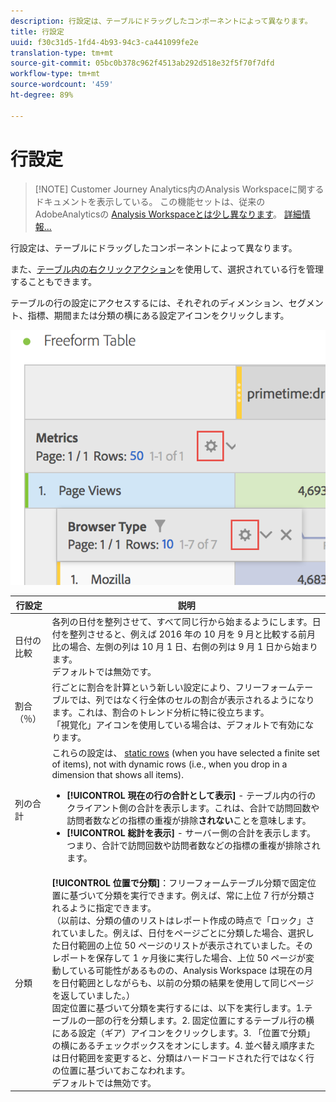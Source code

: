 ```yaml
---
description: 行設定は、テーブルにドラッグしたコンポーネントによって異なります。
title: 行設定
uuid: f30c31d5-1fd4-4b93-94c3-ca441099fe2e
translation-type: tm+mt
source-git-commit: 05bc0b378c962f4513ab292d518e32f5f70f7dfd
workflow-type: tm+mt
source-wordcount: '459'
ht-degree: 89%

---
```



# 行設定

>[!NOTE] Customer Journey Analytics内のAnalysis Workspaceに関するドキュメントを表示している。 この機能セットは、従来のAdobeAnalyticsの [Analysis Workspaceとは少し異なります](https://docs.adobe.com/content/help/ja-JP/analytics/analyze/analysis-workspace/home.html)。 [詳細情報...](/help/getting-started/cja-aa.md)

行設定は、テーブルにドラッグしたコンポーネントによって異なります。

また、[テーブル内の右クリックアクション](/help/analysis-workspace/visualizations/freeform-table.md)を使用して、選択されている行を管理することもできます。

テーブルの行の設定にアクセスするには、それぞれのディメンション、セグメント、指標、期間または分類の横にある設定アイコンをクリックします。

![](assets/row-settings.png)

| 行設定 | 説明 |
|--- |--- |
| 日付の比較 | 各列の日付を整列させて、すべて同じ行から始まるようにします。日付を整列させると、例えば 2016 年の 10 月を 9 月と比較する前月比の場合、左側の列は 10 月 1 日、右側の列は 9 月 1 日から始まります。<br>デフォルトでは無効です。 |
| 割合（％） | 行ごとに割合を計算という新しい設定により、フリーフォームテーブルでは、列ではなく行全体のセルの割合が表示されるようになります。これは、割合のトレンド分析に特に役立ちます。<br>「視覚化」アイコンを使用している場合は、デフォルトで有効になります。 |
| 列の合計 | これらの設定は、 [static rows](/help/analysis-workspace/build-workspace-project/column-row-settings/manual-vs-dynamic-rows.md) (when you have selected a finite set of items), not with dynamic rows (i.e., when you drop in a dimension that shows all items).<ul><li>**[!UICONTROL 現在の行の合計として表示]** - テーブル内の行のクライアント側の合計を表示します。これは、合計で訪問回数や訪問者数などの指標の重複が排除&#x200B;**されない**&#x200B;ことを意味します。</li><li>**[!UICONTROL 総計を表示]** - サーバー側の合計を表示します。つまり、合計で訪問回数や訪問者数などの指標の重複が排除されます。</li></ul> |
| 分類 | **[!UICONTROL 位置で分類]**：フリーフォームテーブル分類で固定位置に基づいて分類を実行できます。例えば、常に上位 7 行が分類されるように指定できます。<br>（以前は、分類の値のリストはレポート作成の時点で「ロック」されていました。例えば、日付をページごとに分類した場合、選択した日付範囲の上位 50 ページのリストが表示されていました。そのレポートを保存して 1 ヶ月後に実行した場合、上位 50 ページが変動している可能性があるものの、Analysis Workspace は現在の月を日付範囲としながらも、以前の分類の結果を使用して同じページを返していました。）<br>固定位置に基づいて分類を実行するには、以下を実行します。1.テーブルの一部の行を分類します。2. 固定位置にするテーブル行の横にある設定（ギア）アイコンをクリックします。3. 「位置で分類」の横にあるチェックボックスをオンにします。4. 並べ替え順序または日付範囲を変更すると、分類はハードコードされた行ではなく行の位置に基づいておこなわれます。<br>デフォルトでは無効です。 |